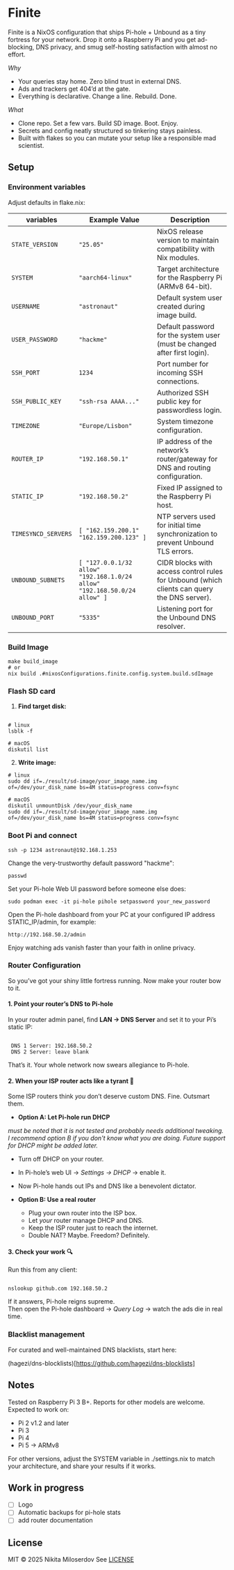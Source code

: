 # Finite

Finite is a NixOS configuration that ships Pi-hole + Unbound as a tiny fortress for your network. Drop it onto a Raspberry Pi and you get ad-blocking, DNS privacy, and smug self-hosting satisfaction with almost no effort.

_Why_

- Your queries stay home. Zero blind trust in external DNS.
- Ads and trackers get 404’d at the gate.
- Everything is declarative. Change a line. Rebuild. Done.

_What_

- Clone repo. Set a few vars. Build SD image. Boot. Enjoy.
- Secrets and config neatly structured so tinkering stays painless.
- Built with flakes so you can mutate your setup like a responsible mad scientist.

## Setup

### Environment variables

Adjust defaults in flake.nix:

| variables           | Example Value                                                             | Description                                                                                 |
| ------------------- | ------------------------------------------------------------------------- | ------------------------------------------------------------------------------------------- |
| `STATE_VERSION`     | `"25.05"`                                                                 | NixOS release version to maintain compatibility with Nix modules.                           |
| `SYSTEM`            | `"aarch64-linux"`                                                         | Target architecture for the Raspberry Pi (ARMv8 64-bit).                                    |
| `USERNAME`          | `"astronaut"`                                                             | Default system user created during image build.                                             |
| `USER_PASSWORD`     | `"hackme"`                                                                | Default password for the system user (must be changed after first login).                   |
| `SSH_PORT`          | `1234`                                                                    | Port number for incoming SSH connections.                                                   |
| `SSH_PUBLIC_KEY`    | `"ssh-rsa AAAA..."`                                                       | Authorized SSH public key for passwordless login.                                           |
| `TIMEZONE`          | `"Europe/Lisbon"`                                                         | System timezone configuration.                                                              |
| `ROUTER_IP`         | `"192.168.50.1"`                                                          | IP address of the network’s router/gateway for DNS and routing configuration.               |
| `STATIC_IP`         | `"192.168.50.2"`                                                          | Fixed IP assigned to the Raspberry Pi host.                                                 |
| `TIMESYNCD_SERVERS` | `[ "162.159.200.1" "162.159.200.123" ]`                                   | NTP servers used for initial time synchronization to prevent Unbound TLS errors.            |
| `UNBOUND_SUBNETS`   | `[ "127.0.0.1/32 allow" "192.168.1.0/24 allow" "192.168.50.0/24 allow" ]` | CIDR blocks with access control rules for Unbound (which clients can query the DNS server). |
| `UNBOUND_PORT`      | `"5335"`                                                                  | Listening port for the Unbound DNS resolver.                                                |

### Build Image

```
make build_image
# or
nix build .#nixosConfigurations.finite.config.system.build.sdImage
```

### Flash SD card

1. **Find target disk:**

```

# linux
lsblk -f

# macOS
diskutil list
```

2. **Write image:**

```
# linux
sudo dd if=./result/sd-image/your_image_name.img of=/dev/your_disk_name bs=4M status=progress conv=fsync

# macOS
diskutil unmountDisk /dev/your_disk_name
sudo dd if=./result/sd-image/your_image_name.img of=/dev/your_disk_name bs=4M status=progress conv=fsync
```

### Boot Pi and connect

```
ssh -p 1234 astronaut@192.168.1.253
```

Change the very-trustworthy default password "hackme":

```
passwd
```

Set your Pi-hole Web UI password before someone else does:

```
sudo podman exec -it pi-hole pihole setpassword your_new_password
```

Open the Pi-hole dashboard from your PC at your configured IP address STATIC_IP/admin, for example:

```
http://192.168.50.2/admin
```

Enjoy watching ads vanish faster than your faith in online privacy.

### Router Configuration

So you’ve got your shiny little fortress running. Now make your router bow to it.

#### 1. Point your router’s DNS to Pi-hole

In your router admin panel, find **LAN → DNS Server** and set it to your Pi’s static IP:

```

 DNS 1 Server: 192.168.50.2
 DNS 2 Server: leave blank

```

That’s it. Your whole network now swears allegiance to Pi-hole.

#### 2. When your ISP router acts like a tyrant 👑

Some ISP routers think _you_ don’t deserve custom DNS. Fine. Outsmart them.

- **Option A: Let Pi-hole run DHCP**

_must be noted that it is not tested and probably needs additional tweaking. I recommend option B if you don't know what you are doing. Future support for DHCP might be added later._

- Turn off DHCP on your router.
- In Pi-hole’s web UI → _Settings → DHCP_ → enable it.
- Now Pi-hole hands out IPs and DNS like a benevolent dictator.

- **Option B: Use a real router**

  - Plug your own router into the ISP box.
  - Let _your_ router manage DHCP and DNS.
  - Keep the ISP router just to reach the internet.
  - Double NAT? Maybe. Freedom? Definitely.

#### 3. Check your work 🔍

Run this from any client:

```

nslookup github.com 192.168.50.2
```

If it answers, Pi-hole reigns supreme.  
Then open the Pi-hole dashboard → _Query Log_ → watch the ads die in real time.

### Blacklist management

For curated and well-maintained DNS blacklists, start here:

(hagezi/dns-blocklists)[https://github.com/hagezi/dns-blocklists]

## Notes

Tested on Raspberry Pi 3 B+. Reports for other models are welcome.
Expected to work on:

- Pi 2 v1.2 and later
- Pi 3
- Pi 4
- Pi 5 → ARMv8

For other versions, adjust the SYSTEM variable in ./settings.nix to match your architecture, and share your results if it works.

## Work in progress

- [ ] Logo
- [ ] Automatic backups for pi-hole stats
- [ ] add router documentation

## License

MIT © 2025 Nikita Miloserdov
See [LICENSE](./LICENSE)
